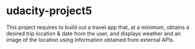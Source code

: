 # udacity-project5
This project requires to build out a travel app that, at a minimum, obtains a desired trip location &amp; date from the user, and displays weather and an image of the location using information obtained from external APIs.

